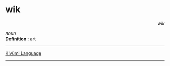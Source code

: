 
# wik

<div align="right"><i>wik</i></div>

*noun*  
**Definition :** art  

---

[Kivümi Language](../README.md)

---
